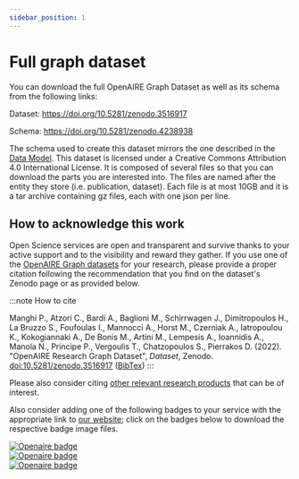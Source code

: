 ```yaml
---
sidebar_position: 1
---
```


# Full graph dataset

You can download the full OpenAIRE Graph Dataset as well as its schema from the following links: 

 Dataset: https://doi.org/10.5281/zenodo.3516917
    
 Schema: https://doi.org/10.5281/zenodo.4238938

The schema used to create this dataset mirrors the one described in the [Data Model](/data-model).
This dataset is licensed under a Creative Commons Attribution 4.0 International License.
It is composed of several files so that you can download the parts you are interested into. The files are named after the entity they store (i.e. publication, dataset). Each file is at most 10GB and it is 
a tar archive containing gz files, each with one json per line.

## How to acknowledge this work

Open Science services are open and transparent and survive thanks to your active support and to the visibility and reward they gather. If you use one of the [OpenAIRE Graph datasets](https://doi.org/10.5281/zenodo.3516917) for your research, please provide a proper citation following the recommendation that you find on the dataset's Zenodo page or as provided below. 

:::note How to cite

Manghi P., Atzori C., Bardi A., Baglioni M., Schirrwagen J., Dimitropoulos H., La Bruzzo S., Foufoulas I., Mannocci A., Horst M., Czerniak A., Iatropoulou K., Kokogiannaki A., De Bonis M., Artini M., Lempesis A., Ioannidis A., Manola N., Principe P., Vergoulis T.,  Chatzopoulos S., Pierrakos D. (2022). "OpenAIRE Research Graph Dataset", *Dataset*, Zenodo. [doi:10.5281/zenodo.3516917](https://doi.org/10.5281/zenodo.3516917) ([BibTex](/bibtex/OpenAIRE_Research_Graph_dataset.bib))
:::

Please also consider citing [other relevant research products](/publications#relevant-research-products) that can be of interest.

Also consider adding one of the following badges to your service with the appropriate link to [our website](https://graph.openaire.eu); click on the badges below to download the respective badge image files.


<div className="row">
    <div className="col col--4 left-badge">
        <a target="_blank" href={require('../assets/badges/openaire-badge-1.zip').default} download>
            <img loading="lazy" alt="Openaire badge" src={require('../assets/badges/openaire-badge-1.png').default} className="img_node_modules-@docusaurus-theme-classic-lib-theme-MDXComponents-Img-styles-module pagination-nav__link" style={{ paddingTop: '1.2em', paddingBottom: '1.2em'}} title="Click to download"/>
        </a>  
    </div>
    <div className="col col--4 mid-badge">
        <a target="_blank" href={require('../assets/badges/openaire-badge-2.zip').default} download>
            <img loading="lazy" alt="Openaire badge" src={require('../assets/badges/openaire-badge-2.png').default} className="img_node_modules-@docusaurus-theme-classic-lib-theme-MDXComponents-Img-styles-module pagination-nav__link  dark-badge" style={{ paddingTop: '1.2em', paddingBottom: '1.2em'}} title="Click to download"/>
        </a>  
    </div>
    <div className="col col--4 right-badge">
        <a target="_blank" href={require('../assets/badges/openaire-badge-3.zip').default} download>
            <img loading="lazy" alt="Openaire badge" src={require('../assets/badges/openaire-badge-3.png').default} className="img_node_modules-@docusaurus-theme-classic-lib-theme-MDXComponents-Img-styles-module pagination-nav__link" style={{ paddingTop: '1.2em', paddingBottom: '1.2em'}} title="Click to download"/>
        </a>
    </div>
</div>
